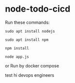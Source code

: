 # node-todo-cicd

Run these commands:


`sudo apt install nodejs`


`sudo apt install npm`


`npm install`

`node app.js`

or Run by docker compose

test hi
devops engineers

